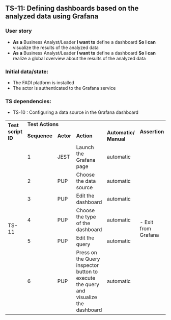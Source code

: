 ## TS-11: Defining dashboards based on the analyzed data using Grafana
### User story
*   **As a** Business Analyst/Leader **I want to** define a dashboard **So I can** visualize the results of the analyzed data  
*   **As a** Business Analyst/Leader **I want to** define a dashboard **So I can** realize a global overview about the results of the analyzed data
### Initial data/state:
*   The FADI platform is installed
*   The actor is authenticated to the Grafana service 
### TS dependencies:
*   TS-10 : Configuring a data source in the Grafana dashboard
<table>
  <tr>
   <td rowspan="2" >
<strong>Test script ID</strong>
   </td>
   <td colspan="4" ><strong>Test Actions</strong>
   </td>
   <td rowspan="2" ><strong>Assertion</strong>
   </td>
  </tr>
  <tr>
   <td><strong>Sequence</strong>
   </td>
   <td><strong>Actor</strong>
   </td>
   <td><strong>Action</strong>
   </td>
   <td><strong>Automatic/ Manual</strong>
   </td>
  </tr>
  <tr>
   <td rowspan="6" >TS-11
   </td>
   <td>1
   </td>
   <td>JEST
   </td>
   <td>Launch the Grafana page
   </td>
   <td>automatic
   </td>
   <td rowspan="6" >- Exit from Grafana
   </td>
  </tr>
  <tr>
   <td>2
   </td>
   <td>PUP
   </td>
   <td>Choose the data source
   </td>
   <td>automatic
   </td>
  </tr>
  <tr>
   <td>3
   </td>
   <td>PUP
   </td>
   <td>Edit the dashboard 
   </td>
   <td>automatic
   </td>
  </tr>
  <tr>
   <td>4
   </td>
   <td>PUP
   </td>
   <td>Choose the type of the dashboard
   </td>
   <td>automatic
   </td>
  </tr>
  <tr>
   <td>5
   </td>
   <td>PUP
   </td>
   <td>Edit the query
   </td>
   <td>automatic
   </td>
  </tr>
  <tr>
   <td>6
   </td>
   <td>PUP
   </td>
   <td>Press on the Query inspector button to execute the query and visualize the dashboard
   </td>
   <td>automatic
   </td>
  </tr>
</table>
